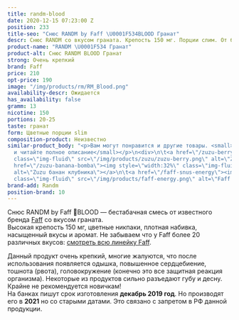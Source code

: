 ```yaml
---
title: randm-blood
date: 2020-12-15 07:23:00 Z
position: 233
title-seo: "Снюс RANDM by Faff \U0001F534BLOOD Гранат"
descr: Снюс RANDM со вкусом граната. Крепость 150 мг. Порции слим. От бренда Faff.
product-name: "RANDM \U0001F534 Гранат"
product-alt: Снюс RANDM BLOOD Гранат
strong: Очень крепкий
brand: Faff
price: 210
opt-price: 190
image: "/img/products/rm/RM_Blood.png"
availability-descr: Ожидается
has_availability: false
gramm: 13
nicotine: 150
portions: 20-25
taste: гранат
form: Цветные порции slim
composition-product: Неизвестно
similar-product_body: "<p>Вам могут понравится и другие товары. <small>Жмите на картинки
  и читайте полное описание</small></p>\n<div>\n\t<a href=\"/zuzu-berry\"><img style=\"width:32%\"
  class=\"img-fluid\" src=\"/img/products/zuzu/zuzu-berry.png\" alt=\"Zuzu berry\"></a>\n\t<a
  href=\"/zuzu-banana-bomba\"><img style=\"width:32%\" class=\"img-fluid\" src=\"/img/products/zuzu/zuzu-bannana.png\"
  alt=\"Zuzu банан клубника\"></a>\n\t<a href=\"/faff-snus-energy\"><img style=\"width:32%\"
  class=\"img-fluid\" src=\"/img/products/faff-energy.png\" alt=\"Faff Energy снюс\"></a>\n</div>"
brand-add: Randm
position-brand: 10
---
```


Снюс RANDM by Faff 🔴BLOOD — бестабачная смесь от известного бренда [Faff](/faff) со вкусом граната.<br>
Высокая крепость 150 мг, цветные никпаки, плотная набивка, насыщенный вкусы и аромат.
Не забываем что у Faff более 20 различных вкусов: [смотреть всю линейку Faff](/faff).

Данный продукт очень крепкий, многие жалуются, что после использования появляется одышка, повышенное сердцебиение, тошнота (рвота), головокружение (конечно это все защитная реакция организма). Некоторые из продуктов сильно разъедают губу и десну. Крайне не рекомендуется новичкам!<br>
На банках пишут срок изготовления **декабрь 2019 год**. Но производят его в **2021** но со старыми датами. Это связано с запретом в РФ данной продукции.